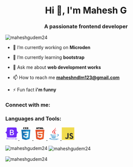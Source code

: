 <h1 align="center">Hi 👋, I'm Mahesh G</h1>
<h3 align="center">A passionate frontend developer</h3>

<p align="left"> <img src="https://komarev.com/ghpvc/?username=maheshgudem24&label=Profile%20views&color=0e75b6&style=flat" alt="maheshgudem24" /> </p>


- 🔭 I’m currently working on **Microden**

- 🌱 I’m currently learning **bootstrap**

- 💬 Ask me about **web development works**

- 📫 How to reach me **maheshndlm123@gmail.com**

- ⚡ Fun fact **i'm funny**

<h3 align="left">Connect with me:</h3>
<p align="left">
</p>

<h3 align="left">Languages and Tools:</h3>
<p align="left"> <a href="https://getbootstrap.com" target="_blank" rel="noreferrer"> <img src="https://raw.githubusercontent.com/devicons/devicon/master/icons/bootstrap/bootstrap-plain-wordmark.svg" alt="bootstrap" width="40" height="40"/> </a> <a href="https://www.w3schools.com/css/" target="_blank" rel="noreferrer"> <img src="https://raw.githubusercontent.com/devicons/devicon/master/icons/css3/css3-original-wordmark.svg" alt="css3" width="40" height="40"/> </a> <a href="https://www.w3.org/html/" target="_blank" rel="noreferrer"> <img src="https://raw.githubusercontent.com/devicons/devicon/master/icons/html5/html5-original-wordmark.svg" alt="html5" width="40" height="40"/> </a> <a href="https://www.java.com" target="_blank" rel="noreferrer"> <img src="https://raw.githubusercontent.com/devicons/devicon/master/icons/java/java-original.svg" alt="java" width="40" height="40"/> </a> <a href="https://developer.mozilla.org/en-US/docs/Web/JavaScript" target="_blank" rel="noreferrer"> <img src="https://raw.githubusercontent.com/devicons/devicon/master/icons/javascript/javascript-original.svg" alt="javascript" width="40" height="40"/> </a> </p>

<p><img align="left" src="https://github-readme-stats.vercel.app/api/top-langs?username=maheshgudem24&show_icons=true&locale=en&layout=compact" alt="maheshgudem24" /></p>

<p>&nbsp;<img align="center" src="https://github-readme-stats.vercel.app/api?username=maheshgudem24&show_icons=true&locale=en" alt="maheshgudem24" /></p>

<p><img align="center" src="https://github-readme-streak-stats.herokuapp.com/?user=maheshgudem24&" alt="maheshgudem24" /></p>
